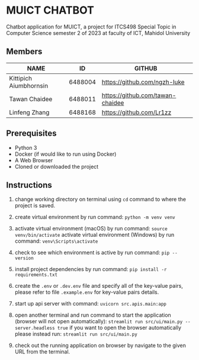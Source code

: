 # MUICT CHATBOT

Chatbot application for MUICT, a project for ITCS498 Special Topic in Computer Science semester 2 of 2023 at faculty of ICT, Mahidol University

## Members

| NAME | ID | GITHUB |
|------|----|--------|
| Kittipich Aiumbhornsin | 6488004 | <https://github.com/ngzh-luke> |
| Tawan Chaidee | 6488011 | <https://github.com/tawan-chaidee> |
| Linfeng Zhang | 6488168 | <https://github.com/Lr1zz>|

## Prerequisites

- Python 3
- Docker (if would like to run using Docker)
- A Web Browser
- Cloned or downloaded the project

## Instructions

1. change working directory on terminal using `cd` command to where the project is saved.

2. create virtual environment by run command:
`python -m venv venv`

3. activate virtual environment (macOS) by run command:
`source venv/bin/activate`
activate virtual environment (Windows) by run command: `venv\Scripts\activate`

4. check to see which environment is active by run command: `pip --version`

5. install project dependencies by run command:
`pip install -r requirements.txt`

6. create the `.env` or `.dev.env` file and specify all of the key-value pairs, please refer to file `.example.env` for key-value pairs details.

7. start up api server with command: `uvicorn src.apis.main:app`

8. open another terminal and run command to start the application (browser will not open automatically):
`streamlit run src/ui/main.py --server.headless true`
if you want to open the browser automatically please instead run: `streamlit run src/ui/main.py`

9. check out the running application on browser by navigate to the given URL from the terminal.
